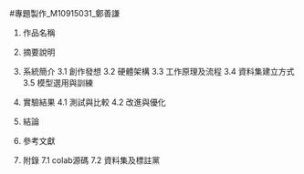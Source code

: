 #專題製作_M10915031_鄭善謙
1. 作品名稱
    
2. 摘要說明
3. 系統簡介
3.1 創作發想
3.2 硬體架構
3.3 工作原理及流程
3.4 資料集建立方式
3.5 模型選用與訓練
4. 實驗結果
4.1 測試與比較
4.2 改進與優化
5. 結論
6. 參考文獻
7. 附錄
7.1 colab源碼
7.2 資料集及標註黨